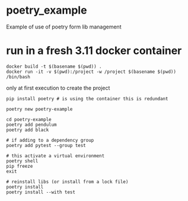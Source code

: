 # poetry_example
Example of use of poetry form lib management

# run in a fresh 3.11 docker container
```
docker build -t $(basename $(pwd)) .
docker run -it -v $(pwd):/project -w /project $(basename $(pwd)) /bin/bash
```

only at first execution to create the project
```
pip install poetry # is using the container this is redundant

poetry new poetry-example
```

```
cd poetry-example
poetry add pendulum
poetry add black

# if adding to a dependency group
poetry add pytest --group test

# this activate a virtual environment
poetry shell
pip freeze
exit

# reinstall libs (or install from a lock file)
poetry install
poetry install --with test
```
